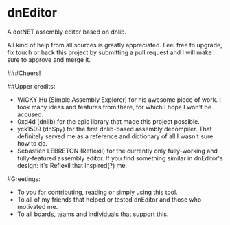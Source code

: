 dnEditor
========

A dotNET assembly editor based on dnlib.

All kind of help from all sources is greatly appreciated. Feel free to upgrade, fix touch or hack
this project by submitting a pull request and I will make sure to approve and merge it.

###Cheers!

##Upper credits:
 - WiCKY Hu (Simple Assembly Explorer) for his awesome piece of work. I took many ideas and features
 from there, for which I hope I won't be accused.
 - 0xd4d (dnlib) for the epic library that made this project possible.
 - yck1509 (dnSpy) for the first dnlib-based assembly decompiler. That definitely served me as a
 reference and dictionary of all I wasn't sure how to do.
 - Sebastien LEBRETON (Reflexil) for the currently only fully-working and fully-featured assembly
 editor. If you find something similar in dnEditor's design: it's Reflexil that inspired(?) me.
 
#Greetings:
 - To you for contributing, reading or simply using this tool.
 - To all of my friends that helped or tested dnEditor and those who motivated me.
 - To all boards, teams and individuals that support this.